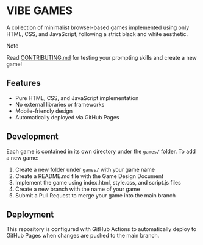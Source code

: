 # VIBE GAMES

A collection of minimalist browser-based games implemented using only HTML, CSS, and JavaScript, following a strict black and white aesthetic.

> [!NOTE]
> Read [CONTRIBUTING.md](CONTRIBUTING.md) for testing your prompting skills and create a new game! 

## Features

- Pure HTML, CSS, and JavaScript implementation
- No external libraries or frameworks
- Mobile-friendly design
- Automatically deployed via GitHub Pages

## Development

Each game is contained in its own directory under the `games/` folder. To add a new game:

1. Create a new folder under `games/` with your game name
2. Create a README.md file with the Game Design Document
3. Implement the game using index.html, style.css, and script.js files
4. Create a new branch with the name of your game
5. Submit a Pull Request to merge your game into the main branch

## Deployment

This repository is configured with GitHub Actions to automatically deploy to GitHub Pages when changes are pushed to the main branch.